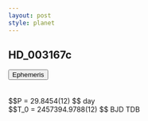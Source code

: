 ```yaml
---
layout: post
style: planet
---
```

<script src="../js/planets.js"></script>

## HD_003167c

<!-- Tab links -->
<div class="tab">
<button class="tablinks" onclick="openCity(event, 'Ephemeris')">Ephemeris</button>
</div>

<!-- Tab content -->
<div id="Ephemeris" class="tabcontent" markdown="1">
<br/><br/>
$$P = 29.8454(12) $$ day <br/>
$$T_0 = 2457394.9788(12) $$ BJD TDB
<br/><br/>
<br/><br/>
</div>



<script src="../js/tabs.js"></script>


